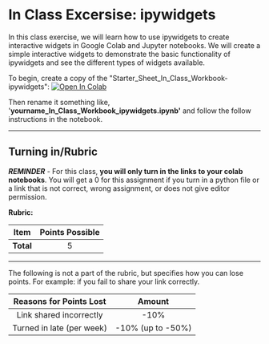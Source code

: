 # In Class Excersise: ipywidgets

In this class exercise, we will learn how to use ipywidgets to create interactive widgets in Google Colab and Jupyter notebooks. We will create a simple interactive widgets to demonstrate the basic functionality of ipywidgets and see the different types of widgets available.

To begin, create a copy of the "Starter_Sheet_In_Class_Workbook-ipywidgets": <a href="https://colab.research.google.com/github/byu-cce270/content/blob/main/docs/unit3/05_ipywidgets/(Starter_Notebook)_Class_ipywidgets.ipynb" target="_blank"><img src="https://colab.research.google.com/assets/colab-badge.svg" alt="Open In Colab"/></a>

Then rename it something like, '**yourname_In_Class_Workbook_ipywidgets.ipynb'** and follow the follow instructions in the notebook.

---
			
## Turning in/Rubric

**_REMINDER_** - For this class, **you will only turn in the links to your colab notebooks**. You will get a 0 for this assignment if you turn in a python file or a link that is not correct, wrong assignment, or does not give editor permission.

**Rubric:**

|                      Item                      | Points Possible |
|:----------------------------------------------:|:---------------:|
| <div style="text-align: right">**Total**</div> |        5        |

---

The following is not a part of the rubric, but specifies how you can lose points. For example: if you fail to share your link correctly.

| **Reasons for Points Lost** |    **Amount**     |  
|:---------------------------:|:-----------------:|
|   Link shared incorrectly   |       -10%        |
|  Turned in late (per week)  | -10% (up to -50%) |
